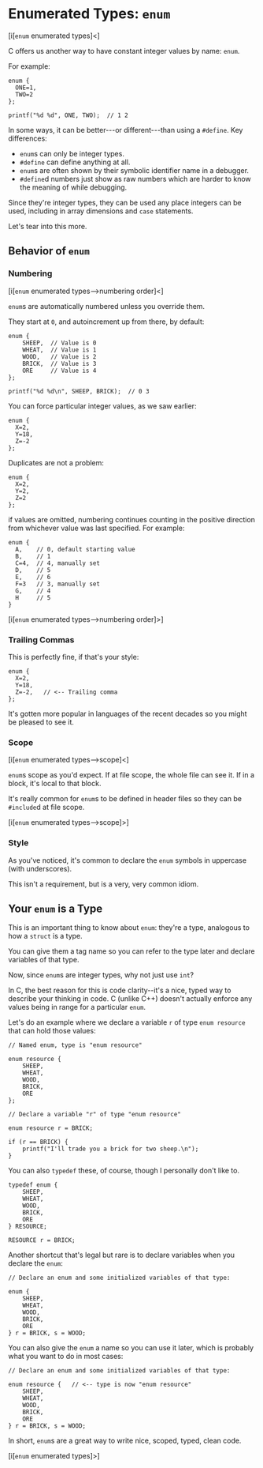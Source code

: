 <!-- Beej's guide to C

# vim: ts=4:sw=4:nosi:et:tw=72
-->

# Enumerated Types: `enum`

[i[`enum` enumerated types]<]

C offers us another way to have constant integer values by name: `enum`.

For example:

``` {.c}
enum {
  ONE=1,
  TWO=2
};

printf("%d %d", ONE, TWO);  // 1 2
```

In some ways, it can be better---or different---than using a `#define`.
Key differences:

* `enum`s can only be integer types.
* `#define` can define anything at all.
* `enum`s are often shown by their symbolic identifier name in a debugger.
* `#define`d numbers just show as raw numbers which are harder to know
  the meaning of while debugging.

Since they're integer types, they can be used any place integers can be
used, including in array dimensions and `case` statements.

Let's tear into this more.

## Behavior of `enum`

### Numbering

[i[`enum` enumerated types-->numbering order]<]

`enum`s are automatically numbered unless you override them.

They start at `0`, and autoincrement up from there, by default:

``` {.c}
enum {
    SHEEP,  // Value is 0
    WHEAT,  // Value is 1
    WOOD,   // Value is 2
    BRICK,  // Value is 3
    ORE     // Value is 4
};

printf("%d %d\n", SHEEP, BRICK);  // 0 3
```

You can force particular integer values, as we saw earlier:

``` {.c}
enum {
  X=2,
  Y=18,
  Z=-2
};
```

Duplicates are not a problem:

``` {.c}
enum {
  X=2,
  Y=2,
  Z=2
};
```

if values are omitted, numbering continues counting in the positive
direction from whichever value was last specified. For example:

``` {.c}
enum {
  A,    // 0, default starting value
  B,    // 1
  C=4,  // 4, manually set
  D,    // 5
  E,    // 6
  F=3   // 3, manually set
  G,    // 4
  H     // 5
}
```

[i[`enum` enumerated types-->numbering order]>]

### Trailing Commas

This is perfectly fine, if that's your style:

``` {.c}
enum {
  X=2,
  Y=18,
  Z=-2,   // <-- Trailing comma
};
```

It's gotten more popular in languages of the recent decades so you might
be pleased to see it.

### Scope

[i[`enum` enumerated types-->scope]<]

`enum`s scope as you'd expect. If at file scope, the whole file can see
it. If in a block, it's local to that block.

It's really common for `enum`s to be defined in header files so they can
be `#include`d at file scope.

[i[`enum` enumerated types-->scope]>]

### Style

As you've noticed, it's common to declare the `enum` symbols in
uppercase (with underscores).

This isn't a requirement, but is a very, very common idiom.

## Your `enum` is a Type

This is an important thing to know about `enum`: they're a type,
analogous to how a `struct` is a type.

You can give them a tag name so you can refer to the type later and
declare variables of that type.

Now, since `enum`s are integer types, why not just use `int`?

In C, the best reason for this is code clarity--it's a nice, typed way
to describe your thinking in code. C (unlike C++) doesn't actually
enforce any values being in range for a particular `enum`.

Let's do an example where we declare a variable `r` of type `enum
resource` that can hold those values:

``` {.c}
// Named enum, type is "enum resource"

enum resource {
    SHEEP,
    WHEAT,
    WOOD,
    BRICK,
    ORE
};

// Declare a variable "r" of type "enum resource"

enum resource r = BRICK;

if (r == BRICK) {
    printf("I'll trade you a brick for two sheep.\n");
}
```

You can also `typedef` these, of course, though I personally don't like
to.


``` {.c}
typedef enum {
    SHEEP,
    WHEAT,
    WOOD,
    BRICK,
    ORE
} RESOURCE;

RESOURCE r = BRICK;
```

Another shortcut that's legal but rare is to declare variables when you
declare the `enum`:

``` {.c}
// Declare an enum and some initialized variables of that type:

enum {
    SHEEP,
    WHEAT,
    WOOD,
    BRICK,
    ORE
} r = BRICK, s = WOOD;
```

You can also give the `enum` a name so you can use it later, which is
probably what you want to do in most cases:


``` {.c}
// Declare an enum and some initialized variables of that type:

enum resource {   // <-- type is now "enum resource"
    SHEEP,
    WHEAT,
    WOOD,
    BRICK,
    ORE
} r = BRICK, s = WOOD;
```

In short, `enum`s are a great way to write nice, scoped, typed, clean
code.

[i[`enum` enumerated types]>]
